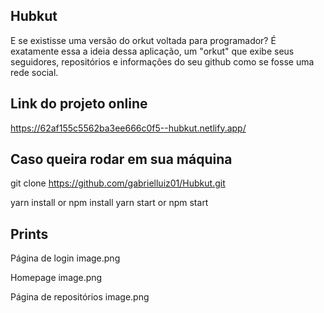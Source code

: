 ## Hubkut
E se existisse uma versão do orkut voltada para programador? 
É exatamente essa a ideia dessa aplicação, um "orkut" que exibe seus seguidores, repositórios e informações do seu github como se fosse uma rede social.

## Link do projeto online 
https://62af155c5562ba3ee666c0f5--hubkut.netlify.app/

## Caso queira rodar em sua máquina
git clone https://github.com/gabrielluiz01/Hubkut.git

yarn install or npm install
yarn start or npm start

## Prints

Página de login
image.png

Homepage
image.png

Página de repositórios
image.png